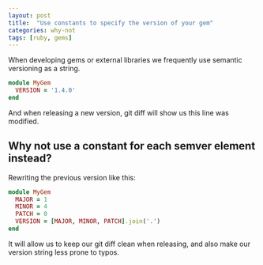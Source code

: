 ```yaml
---
layout: post
title:  "Use constants to specify the version of your gem"
categories: why-not
tags: [ruby, gems]
---
```


When developing gems or external libraries we frequently use semantic versioning as a string.

```ruby
module MyGem
  VERSION = '1.4.0'
end
```

And when releasing a new version, git diff will show us this line was modified.

## Why not use a constant for each semver element instead?

Rewriting the previous version like this:

```ruby
module MyGem
  MAJOR = 1
  MINOR = 4
  PATCH = 0
  VERSION = [MAJOR, MINOR, PATCH].join('.')
end
```

It will allow us to keep our git diff clean when releasing, and also make our version string less prone to typos.



